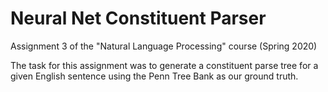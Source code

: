 # Neural Net Constituent Parser
Assignment 3 of the "Natural Language Processing" course (Spring 2020)

The task for this assignment was to generate a constituent parse tree for a given English sentence
using the Penn Tree Bank as our ground truth.
